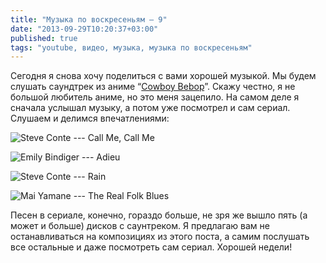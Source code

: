 ```yaml
---
title: "Музыка по воскресеньям — 9"
date: "2013-09-29T10:20:37+03:00"
published: true
tags: "youtube, видео, музыка, музыка по воскресеньям"
---
```


Сегодня я снова хочу поделиться с вами хорошей музыкой. Мы будем слушать саундтрек из аниме “[Cowboy Bebop]”.
Скажу честно, я не большой любитель аниме, но это меня зацепило. На самом деле я сначала услышал музыку,
а потом уже посмотрел и сам сериал. Слушаем и делимся впечатлениями:

![Steve Conte --- Call Me, Call Me](http://www.youtube.com/watch?v=nPbBhvv6GI8)

![Emily Bindiger --- Adieu](http://www.youtube.com/watch?v=ws8X31TTB5E)

![Steve Conte --- Rain](http://www.youtube.com/watch?v=_5W7X3HNpFw)

![Mai Yamane --- The Real Folk Blues](http://www.youtube.com/watch?v=nftxDrStny8)

Песен в сериале, конечно, гораздо больше, не зря же вышло пять (а может и больше) дисков с саунтреком.
Я предлагаю вам не останавливаться на композициях из этого поста, а самим послушать все остальные
и даже посмотреть сам сериал. Хорошей недели!

[Cowboy Bebop]: http://en.wikipedia.org/wiki/Cowboy_Bebop
